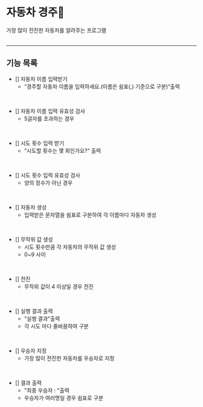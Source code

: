 # 자동차 경주🚗
가장 많이 전진한 자동차를 알려주는 프로그램
<br>
<br>

---
## 기능 목록
- [] 자동차 이름 입력받기
  - “경주할 자동차 이름을 입력하세요.(이름은 쉼표(,) 기준으로 구분)“출력
<br>

- [] 자동차 이름 입력 유효성 검사
  - 5글자를 초과하는 경우
<br>

- [] 시도 횟수 입력 받기
  -  ”시도할 횟수는 몇 회인가요?“ 출력
<br>

- [] 시도 횟수 입력 유효성 검사
  - 양의 정수가 아닌 경우
<br>

- [] 자동차 생성
  -  입력받은 문자열을 쉼표로 구분하여 각 이름마다 자동차 생성
<br>

- [] 무작위 값 생성
  - 시도 횟수만큼 각 자동차의 무작위 값 생성
  - 0~9 사이
<br>

- [] 전진
  - 무작위 값이 4 이상일 경우 전진
<br>

- [] 실행 결과 출력
  - "실행 결과"출력
  - 각 시도 마다 줄바꿈하여 구분
<br>

- [] 우승자 지정
  - 가장 많이 전진한 자동차를 우승자로 지정
<br>

- [] 결과 출력
  - "최종 우승자 : "출력
  - 우승자가 여러명일 경우 쉼표로 구분
